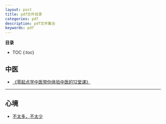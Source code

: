 ```yaml
---
layout: post
title: pdf文件目录
categories: pdf
description: pdf文件集合
keywords: pdf
---
```


**目录**

* TOC
{:toc}


## 中医 

  - [《零起点学中医带你体验中医的12堂课》](/pdf/[临客书馆]《零起点学中医带你体验中医的12堂课》PDF电子书.pdf) 



---

## 心境

  - [不太多，不太少](/pdf/2018-06不太多，不太少.pdf)

